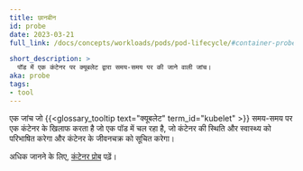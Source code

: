 ```yaml
---
title: छानबीन
id: probe
date: 2023-03-21
full_link: /docs/concepts/workloads/pods/pod-lifecycle/#container-probes

short_description: >
  पॉड में एक कंटेनर पर क्यूबलेट द्वारा समय-समय पर की जाने वाली जांच।
aka: probe
tags:
- tool
---
```

एक जांच जो {{<glossary_tooltip text="क्यूबलेट" term_id="kubelet" >}} समय-समय पर एक कंटेनर के खिलाफ करता है जो एक पॉड में चल रहा है, जो कंटेनर की स्थिति और स्वास्थ्य को परिभाषित करेगा और कंटेनर के जीवनचक्र को सूचित करेगा।

<!--more-->

अधिक जानने के लिए, [कंटेनर प्रोब](/docs/concepts/workloads/pods/pod-lifecycle/#container-probes) पढ़ें।
